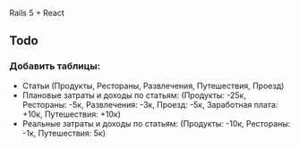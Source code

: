 Rails 5 + React

## Todo
### Добавить таблицы:
  * Статьи (Продукты, Рестораны, Развлечения, Путешествия, Проезд)
  * Плановые затраты и доходы по статьям: (Продукты: -25к, Рестораны: -5к, Развлечения: -3к, Проезд: -5к, Заработная плата: +10к, Путешествия: +10к)
  * Реальные затраты и доходы по статьям: (Продукты: -10к, Рестораны: -1к, Путешествия: 5к)
